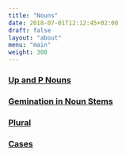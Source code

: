 ```yaml
---
title: "Nouns"
date: 2018-07-01T12:12:45+02:00
draft: false
layout: "about"
menu: "main"
weight: 300
---
```

### [Up and P Nouns](types/)
### [Gemination in Noun Stems](gemination/)
### [Plural](plural/)
### [Cases](cases/)

